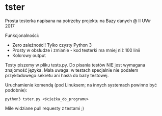 # tster

Prosta testerka napisana na potrzeby projektu na Bazy danych @ II UWr 2017

Funkcjonalności:
 - Zero zależności! Tylko czysty Python 3
 - Prosty w obsłudze i zmianie - kod testerki ma mniej niż 100 linii
 - Kolorowy output

Testy piszemy w pliku tests.py. Do pisania testów NIE jest wymagana znajomość języka.
Mała uwaga: w testach specjalnie nie podałem przykładowego sekretu ani hasła do bazy testowej. 

Uruchamienie komendą (pod Linuksem; na innych systemach powinno być podobnie):
```
python3 tster.py <ścieżka_do_programu>
```

Mile widziane pull requesty z testami ;)

